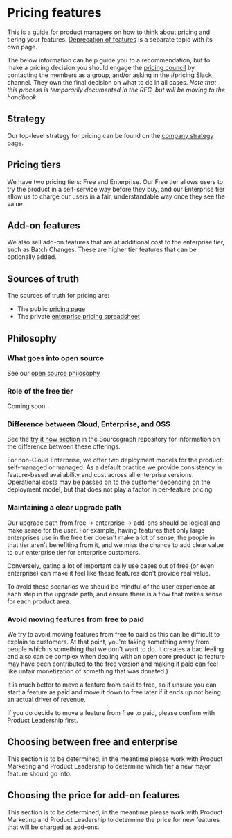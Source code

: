 # Pricing features

This is a guide for product managers on how to think about pricing and tiering your features. [Deprecation of features](deprecation_process.md) is a separate topic with its own page.

The below information can help guide you to a recommendation, but to make a pricing decision you should engage the [pricing council](https://docs.google.com/document/d/1p-UswkBx0aGsNtg7FF0-G2OiWyr7vRidOO6xWPuXYqE/edit#) by contacting the members as a group, and/or asking in the #pricing Slack channel. They own the final decision on what to do in all cases. _Note that this process is temporarily documented in the RFC, but will be moving to the handbook._

## Strategy

Our top-level strategy for pricing can be found on the [company strategy page](../../../../strategy-goals/strategy/index.md#pricing).

## Pricing tiers

We have two pricing tiers: Free and Enterprise. Our Free tier allows users to try the product in a self-service way before they buy, and our Enterprise tier allow us to charge our users in a fair, understandable way once they see the value.

## Add-on features

We also sell add-on features that are at additional cost to the enterprise tier, such as Batch Changes. These are higher tier features that can be optionally added.

## Sources of truth

The sources of truth for pricing are:

- The public [pricing page](https://about.sourcegraph.com/pricing/)
- The private [enterprise pricing spreadsheet](https://docs.google.com/spreadsheets/d/1Vea0kr4Mx6AIs9YIHytTzDv9D1E7TY235hO49ZOB4I0/edit#gid=1935459439)

## Philosophy

### What goes into open source

See our [open source philosophy](../../engineering/process/licenses.md#open-source-philosophy)

### Role of the free tier

Coming soon.

### Difference between Cloud, Enterprise, and OSS

See the [try it now section](https://github.com/sourcegraph/sourcegraph#try-it-now) in the Sourcegraph repository for information on the difference between these offerings.

For non-Cloud Enterprise, we offer two deployment models for the product: self-managed or managed. As a default practice we provide consistency in feature-based availability and cost across all enterprise versions. Operational costs may be passed on to the customer depending on the deployment model, but that does not play a factor in per-feature pricing.

### Maintaining a clear upgrade path

Our upgrade path from free -> enterprise -> add-ons should be logical and make sense for the user. For example, having features that only large enterprises use in the free tier doesn't make a lot of sense; the people in that tier aren't benefiting from it, and we miss the chance to add clear value to our enterprise tier for enterprise customers.

Conversely, gating a lot of important daily use cases out of free (or even enterprise) can make it feel like these features don't provide real value.

To avoid these scenarios we should be mindful of the user experience at each step in the upgrade path, and ensure there is a flow that makes sense for each product area.

### Avoid moving features from free to paid

We try to avoid moving features from free to paid as this can be difficult to explain to customers. At that point, you're taking something away from people which is something that we don't want to do. It creates a bad feeling and also can be complex when dealing with an open core product (a feature may have been contributed to the free version and making it paid can feel like unfair monetization of something that was donated.)

It is much better to move a feature from paid to free, so if unsure you can start a feature as paid and move it down to free later if it ends up not being an actual driver of revenue.

If you do decide to move a feature from free to paid, please confirm with Product Leadership first.

## Choosing between free and enterprise

This section is to be determined; in the meantime please work with Product Marketing and Product Leadership to determine which tier a new major feature should go into.

## Choosing the price for add-on features

This section is to be determined; in the meantime please work with Product Marketing and Product Leadership to determine the price for new features that will be charged as add-ons.
